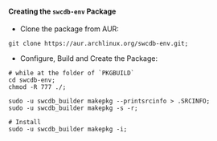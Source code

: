 

#### Creating the `swcdb-env` Package

* Clone the package from AUR:
```
git clone https://aur.archlinux.org/swcdb-env.git;
```


* Configure, Build and Create the Package:
```
# while at the folder of `PKGBUILD`
cd swcdb-env;
chmod -R 777 ./;

sudo -u swcdb_builder makepkg --printsrcinfo > .SRCINFO;
sudo -u swcdb_builder makepkg -s -r;

# Install
sudo -u swcdb_builder makepkg -i;
```
